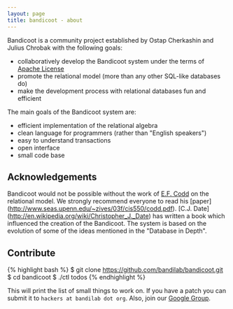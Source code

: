 ```yaml
---
layout: page
title: bandicoot - about
---
```


Bandicoot is a community project established by Ostap Cherkashin and Julius
Chrobak with the following goals:

* collaboratively develop the Bandicoot system under the terms of
  [Apache License](http://www.apache.org/licenses/LICENSE-2.0.txt)
* promote the relational model (more than any other SQL-like databases do)
* make the development process with relational databases fun and efficient

The main goals of the Bandicoot system are:
* efficient implementation of the relational algebra
* clean language for programmers (rather than "English speakers")
* easy to understand transactions
* open interface
* small code base

## Acknowledgements

Bandicoot would not be possible without the work of
[E.F. Codd](http://en.wikipedia.org/wiki/Edgar_F._Codd) on the relational
model. We strongly recommend everyone to read his
[paper] (http://www.seas.upenn.edu/~zives/03f/cis550/codd.pdf).
[C.J. Date] (http://en.wikipedia.org/wiki/Christopher_J._Date) has written
a book which influenced the creation of the Bandicoot. The system is based
on the evolution of some of the ideas mentioned in the &quot;Database in
Depth&quot;.

## Contribute

{% highlight bash %}
$ git clone https://github.com/bandilab/bandicoot.git
$ cd bandicoot
$ ./ctl todos
{% endhighlight %}

This will print the list of small things to work on. If you have a patch you can
submit it to `hackers at bandilab dot org`. Also, join our
[Google Group](http://groups.google.com/group/bandicoot).

